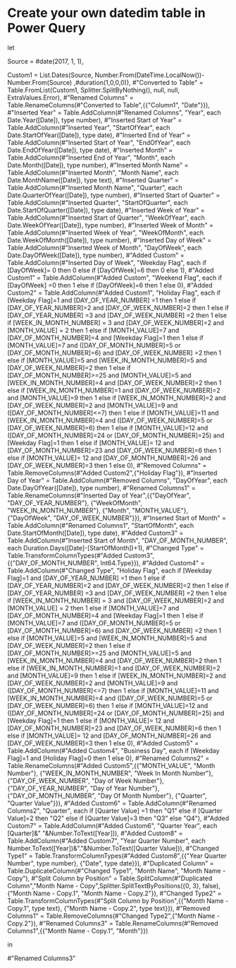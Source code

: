 # Create your own datedim table in Power Query

let

Source = #date(2017, 1, 1),

Custom1 = List.Dates(Source, Number.From(DateTime.LocalNow())- Number.From(Source) ,#duration(1,0,0,0)),
    #"Converted to Table" = Table.FromList(Custom1, Splitter.SplitByNothing(), null, null, ExtraValues.Error),
    #"Renamed Columns" = Table.RenameColumns(#"Converted to Table",{{"Column1", "Date"}}),
    #"Inserted Year" = Table.AddColumn(#"Renamed Columns", "Year", each Date.Year([Date]), type number),
    #"Inserted Start of Year" = Table.AddColumn(#"Inserted Year", "StartOfYear", each Date.StartOfYear([Date]), type date),
    #"Inserted End of Year" = Table.AddColumn(#"Inserted Start of Year", "EndOfYear", each Date.EndOfYear([Date]), type date),
    #"Inserted Month" = Table.AddColumn(#"Inserted End of Year", "Month", each Date.Month([Date]), type number),
    #"Inserted Month Name" = Table.AddColumn(#"Inserted Month", "Month Name", each Date.MonthName([Date]), type text),
    #"Inserted Quarter" = Table.AddColumn(#"Inserted Month Name", "Quarter", each Date.QuarterOfYear([Date]), type number),
    #"Inserted Start of Quarter" = Table.AddColumn(#"Inserted Quarter", "StartOfQuarter", each Date.StartOfQuarter([Date]), type date),
    #"Inserted Week of Year" = Table.AddColumn(#"Inserted Start of Quarter", "WeekOfYear", each Date.WeekOfYear([Date]), type number),
    #"Inserted Week of Month" = Table.AddColumn(#"Inserted Week of Year", "WeekOfMonth", each Date.WeekOfMonth([Date]), type number),
    #"Inserted Day of Week" = Table.AddColumn(#"Inserted Week of Month", "DayOfWeek", each Date.DayOfWeek([Date]), type number),
    #"Added Custom" = Table.AddColumn(#"Inserted Day of Week", "Weekday Flag", each if [DayOfWeek]= 0 then 0 else if [DayOfWeek]=6 then 0 else 1),
    #"Added Custom1" = Table.AddColumn(#"Added Custom", "Weekend Flag", each if [DayOfWeek] =0 then 1 else if [DayOfWeek]=6 then 1 else 0),
    #"Added Custom2" = Table.AddColumn(#"Added Custom1", "Holiday Flag", each if [Weekday Flag]=1 and [DAY_OF_YEAR_NUMBER] =1 then 1
else if [DAY_OF_YEAR_NUMBER]=2 and [DAY_OF_WEEK_NUMBER]=2 then 1
else if [DAY_OF_YEAR_NUMBER] =3 and [DAY_OF_WEEK_NUMBER] =2 then 1
else if [WEEK_IN_MONTH_NUMBER] = 3 and [DAY_OF_WEEK_NUMBER]=2 and [MONTH_VALUE] = 2 then 1
else if [MONTH_VALUE]=7 and [DAY_OF_MONTH_NUMBER]=4 and [Weekday Flag]=1 then 1
else if [MONTH_VALUE]=7 and ([DAY_OF_MONTH_NUMBER]=5 or [DAY_OF_MONTH_NUMBER]=6) and [DAY_OF_WEEK_NUMBER] =2 then 1
else if [MONTH_VALUE]=5 and [WEEK_IN_MONTH_NUMBER]=5 and [DAY_OF_WEEK_NUMBER]=2 then 1 
else if [DAY_OF_MONTH_NUMBER]>=25 and [MONTH_VALUE]=5 and [WEEK_IN_MONTH_NUMBER]=4 and [DAY_OF_WEEK_NUMBER]=2 then 1 else if [WEEK_IN_MONTH_NUMBER]=1 and [DAY_OF_WEEK_NUMBER]=2 and [MONTH_VALUE]=9 then 1 
else if [WEEK_IN_MONTH_NUMBER]=2 and [DAY_OF_WEEK_NUMBER]=2 and [MONTH_VALUE]=9 and ([DAY_OF_MONTH_NUMBER]<=7) then 1
else if [MONTH_VALUE]=11 and [WEEK_IN_MONTH_NUMBER]=4 and ([DAY_OF_WEEK_NUMBER]=5 or [DAY_OF_WEEK_NUMBER]=6) then 1 else if [MONTH_VALUE]=12 and ([DAY_OF_MONTH_NUMBER]=24 or [DAY_OF_MONTH_NUMBER]=25) and [Weekday Flag]=1 then 1 
else if [MONTH_VALUE]= 12 and [DAY_OF_MONTH_NUMBER]=23 and [DAY_OF_WEEK_NUMBER]=6 then 1
else if [MONTH_VALUE]= 12 and [DAY_OF_MONTH_NUMBER]=26 and [DAY_OF_WEEK_NUMBER]=3 then 1 else 0),
    #"Removed Columns" = Table.RemoveColumns(#"Added Custom2",{"Holiday Flag"}),
    #"Inserted Day of Year" = Table.AddColumn(#"Removed Columns", "DayOfYear", each Date.DayOfYear([Date]), type number),
    #"Renamed Columns1" = Table.RenameColumns(#"Inserted Day of Year",{{"DayOfYear", "DAY_OF_YEAR_NUMBER"}, {"WeekOfMonth", "WEEK_IN_MONTH_NUMBER"}, {"Month", "MONTH_VALUE"}, {"DayOfWeek", "DAY_OF_WEEK_NUMBER"}}),
    #"Inserted Start of Month" = Table.AddColumn(#"Renamed Columns1", "StartOfMonth", each Date.StartOfMonth([Date]), type date),
    #"Added Custom3" = Table.AddColumn(#"Inserted Start of Month", "DAY_OF_MONTH_NUMBER", each Duration.Days([Date]-[StartOfMonth])+1),
    #"Changed Type" = Table.TransformColumnTypes(#"Added Custom3",{{"DAY_OF_MONTH_NUMBER", Int64.Type}}),
    #"Added Custom4" = Table.AddColumn(#"Changed Type", "Holiday Flag", each if [Weekday Flag]=1 and [DAY_OF_YEAR_NUMBER] =1 then 1
else if [DAY_OF_YEAR_NUMBER]=2 and [DAY_OF_WEEK_NUMBER]=2 then 1
else if [DAY_OF_YEAR_NUMBER] =3 and [DAY_OF_WEEK_NUMBER] =2 then 1
else if [WEEK_IN_MONTH_NUMBER] = 3 and [DAY_OF_WEEK_NUMBER]=2 and [MONTH_VALUE] = 2 then 1
else if [MONTH_VALUE]=7 and [DAY_OF_MONTH_NUMBER]=4 and [Weekday Flag]=1 then 1
else if [MONTH_VALUE]=7 and ([DAY_OF_MONTH_NUMBER]=5 or [DAY_OF_MONTH_NUMBER]=6) and [DAY_OF_WEEK_NUMBER] =2 then 1
else if [MONTH_VALUE]=5 and [WEEK_IN_MONTH_NUMBER]=5 and [DAY_OF_WEEK_NUMBER]=2 then 1 
else if [DAY_OF_MONTH_NUMBER]>=25 and [MONTH_VALUE]=5 and [WEEK_IN_MONTH_NUMBER]=4 and [DAY_OF_WEEK_NUMBER]=2 then 1 else if [WEEK_IN_MONTH_NUMBER]=1 and [DAY_OF_WEEK_NUMBER]=2 and [MONTH_VALUE]=9 then 1 
else if [WEEK_IN_MONTH_NUMBER]=2 and [DAY_OF_WEEK_NUMBER]=2 and [MONTH_VALUE]=9 and ([DAY_OF_MONTH_NUMBER]<=7) then 1
else if [MONTH_VALUE]=11 and [WEEK_IN_MONTH_NUMBER]=4 and ([DAY_OF_WEEK_NUMBER]=5 or [DAY_OF_WEEK_NUMBER]=6) then 1 else if [MONTH_VALUE]=12 and ([DAY_OF_MONTH_NUMBER]=24 or [DAY_OF_MONTH_NUMBER]=25) and [Weekday Flag]=1 then 1 
else if [MONTH_VALUE]= 12 and [DAY_OF_MONTH_NUMBER]=23 and [DAY_OF_WEEK_NUMBER]=6 then 1
else if [MONTH_VALUE]= 12 and [DAY_OF_MONTH_NUMBER]=26 and [DAY_OF_WEEK_NUMBER]=3 then 1 else 0),
    #"Added Custom5" = Table.AddColumn(#"Added Custom4", "Business Day", each if [Weekday Flag]=1 and [Holiday Flag]=0 then 1 else 0),
    #"Renamed Columns2" = Table.RenameColumns(#"Added Custom5",{{"MONTH_VALUE", "Month Number"}, {"WEEK_IN_MONTH_NUMBER", "Week In Month Number"}, {"DAY_OF_WEEK_NUMBER", "Day of Week Number"}, {"DAY_OF_YEAR_NUMBER", "Day of Year Number"}, {"DAY_OF_MONTH_NUMBER", "Day Of Month Number"}, {"Quarter", "Quarter Value"}}),
    #"Added Custom6" = Table.AddColumn(#"Renamed Columns2", "Quarter", each if [Quarter Value] =1 then "Q1" else if [Quarter Value]=2 then "Q2" else if [Quarter Value]=3 then "Q3" else "Q4"),
    #"Added Custom7" = Table.AddColumn(#"Added Custom6", "Quarter Year", each [Quarter]&" "&Number.ToText([Year])),
    #"Added Custom8" = Table.AddColumn(#"Added Custom7", "Year Quarter Number", each Number.ToText([Year])&"."&Number.ToText([Quarter Value])),
    #"Changed Type1" = Table.TransformColumnTypes(#"Added Custom8",{{"Year Quarter Number", type number}, {"Date", type date}}),
    #"Duplicated Column" = Table.DuplicateColumn(#"Changed Type1", "Month Name", "Month Name - Copy"),
    #"Split Column by Position" = Table.SplitColumn(#"Duplicated Column","Month Name - Copy",Splitter.SplitTextByPositions({0, 3}, false),{"Month Name - Copy.1", "Month Name - Copy.2"}),
    #"Changed Type2" = Table.TransformColumnTypes(#"Split Column by Position",{{"Month Name - Copy.1", type text}, {"Month Name - Copy.2", type text}}),
    #"Removed Columns1" = Table.RemoveColumns(#"Changed Type2",{"Month Name - Copy.2"}),
    #"Renamed Columns3" = Table.RenameColumns(#"Removed Columns1",{{"Month Name - Copy.1", "Month"}})

in

#"Renamed Columns3"

